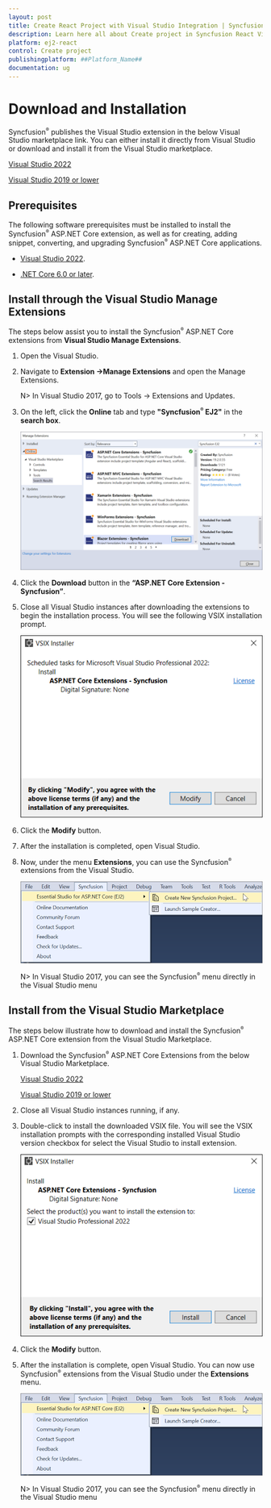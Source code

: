 ```yaml
---
layout: post
title: Create React Project with Visual Studio Integration | Syncfusion
description: Learn here all about Create project in Syncfusion React Visual studio integration component of Syncfusion Essential JS 2 and more.
platform: ej2-react
control: Create project 
publishingplatform: ##Platform_Name##
documentation: ug
---
```


# Download and Installation

Syncfusion<sup style="font-size:70%">&reg;</sup> publishes the Visual Studio extension in the below Visual Studio marketplace link. You can either install it directly from Visual Studio or download and install it from the Visual Studio marketplace.

[Visual Studio 2022](https://marketplace.visualstudio.com/items?itemName=SyncfusionInc.ASPNETCoreVSExtensions)

[Visual Studio 2019 or lower](https://marketplace.visualstudio.com/items?itemName=SyncfusionInc.ASPNETCoreExtensions)

## Prerequisites

The following software prerequisites must be installed to install the Syncfusion<sup style="font-size:70%">&reg;</sup> ASP.NET Core extension, as well as for creating, adding snippet, converting, and upgrading Syncfusion<sup style="font-size:70%">&reg;</sup> ASP.NET Core applications.

* [Visual Studio 2022](https://visualstudio.microsoft.com/downloads).

* [.NET Core 6.0 or later](https://dotnet.microsoft.com/en-us/download/dotnet).

## Install through the Visual Studio Manage Extensions

The steps below assist you to install the Syncfusion<sup style="font-size:70%">&reg;</sup> ASP.NET Core extensions from **Visual Studio Manage Extensions**.

1. Open the Visual Studio.

2. Navigate to **Extension ->Manage Extensions** and open the Manage Extensions.

    N>  In Visual Studio 2017, go to Tools -> Extensions and Updates.

3. On the left, click the **Online** tab and type **"Syncfusion<sup style="font-size:70%">&reg;</sup> EJ2"** in the **search box**.

    ![Online-Manage-Extension-window](images/OnlineExtension.png)

4. Click the **Download** button in the **“ASP.NET Core Extension - Syncfusion”**.

5. Close all Visual Studio instances after downloading the extensions to begin the installation process. You will see the following VSIX installation prompt.

    ![VSIX-Installation-Window](images/InstallUpdatedVersion.png)

6. Click the **Modify** button.

7. After the installation is completed, open Visual Studio.

8. Now, under the menu **Extensions**, you can use the Syncfusion<sup style="font-size:70%">&reg;</sup> extensions from the Visual Studio.

    ![SyncfusionMenu](images/SyncfusionMenu.png)

    N> In Visual Studio 2017, you can see the Syncfusion<sup style="font-size:70%">&reg;</sup> menu directly in the Visual Studio menu

## Install from the Visual Studio Marketplace

The steps below illustrate how to download and install the Syncfusion<sup style="font-size:70%">&reg;</sup> ASP.NET Core extension from the Visual Studio Marketplace.

1. Download the Syncfusion<sup style="font-size:70%">&reg;</sup> ASP.NET Core Extensions from the below Visual Studio Marketplace.

    [Visual Studio 2022](https://marketplace.visualstudio.com/items?itemName=SyncfusionInc.ASPNETCoreVSExtensions)

    [Visual Studio 2019 or lower](https://marketplace.visualstudio.com/items?itemName=SyncfusionInc.ASPNETCoreExtensions)

2. Close all Visual Studio instances running, if any.

3. Double-click to install the downloaded VSIX file. You will see the VSIX installation prompts with the corresponding installed Visual Studio version checkbox for select the Visual Studio to install extension.

    ![VSIX-Installation-Window](images/InstallVSIX.png)

4. Click the **Modify** button.

5. After the installation is complete, open Visual Studio. You can now use Syncfusion<sup style="font-size:70%">&reg;</sup> extensions from the Visual Studio under the **Extensions** menu.

     ![SyncfusionMenu](images/SyncfusionMenu.png)

     N> In Visual Studio 2017, you can see the Syncfusion<sup style="font-size:70%">&reg;</sup> menu directly in the Visual Studio menu
     